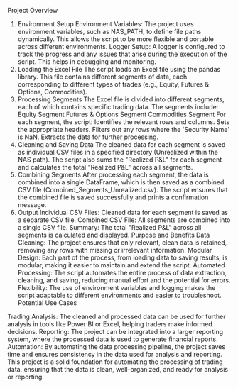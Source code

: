 Project Overview
1. Environment Setup
Environment Variables: The project uses environment variables, such as NAS_PATH, to define file paths dynamically. This allows the script to be more flexible and portable across different environments.
Logger Setup: A logger is configured to track the progress and any issues that arise during the execution of the script. This helps in debugging and monitoring.
2. Loading the Excel File
The script loads an Excel file using the pandas library. This file contains different segments of data, each corresponding to different types of trades (e.g., Equity, Futures & Options, Commodities).
3. Processing Segments
The Excel file is divided into different segments, each of which contains specific trading data. The segments include:
Equity Segment
Futures & Options Segment
Commodities Segment
For each segment, the script:
Identifies the relevant rows and columns.
Sets the appropriate headers.
Filters out any rows where the 'Security Name' is NaN.
Extracts the data for further processing.
4. Cleaning and Saving Data
The cleaned data for each segment is saved as individual CSV files in a specified directory (Unrealized within the NAS path).
The script also sums the "Realized P&L" for each segment and calculates the total "Realized P&L" across all segments.
5. Combining Segments
After processing each segment, the data is combined into a single DataFrame, which is then saved as a combined CSV file (Combined_Segments_Unrealized.csv).
The script ensures that the combined file is saved successfully and prints a confirmation message.
6. Output
Individual CSV Files: Cleaned data for each segment is saved as a separate CSV file.
Combined CSV File: All segments are combined into a single CSV file.
Summary: The total "Realized P&L" across all segments is calculated and displayed.
Purpose and Benefits
Data Cleaning: The project ensures that only relevant, clean data is retained, removing any rows with missing or irrelevant information.
Modular Design: Each part of the process, from loading data to saving results, is modular, making it easier to maintain and extend the script.
Automated Processing: The script automates the entire process of data extraction, cleaning, and saving, reducing manual effort and the potential for errors.
Flexibility: The use of environment variables and logging makes the script adaptable to different environments and easier to troubleshoot.
Potential Use Cases


Trading Analysis: The cleaned and processed data can be used for further analysis in tools like Power BI or Excel, helping traders make informed decisions.
Reporting: The project can be integrated into a larger reporting system, where the processed data is used to generate financial reports.
Automation: By automating the data processing pipeline, the project saves time and ensures consistency in the data used for analysis and reporting.
This project is a solid foundation for automating the processing of trading data, ensuring that the data is clean, well-organized, and ready for analysis or reporting.
